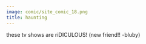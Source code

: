 ```yaml
---
image: comic/site_comic_18.png
title: haunting
---
```

these tv shows are riDICULOUS!
(new friend!! -bluby)
